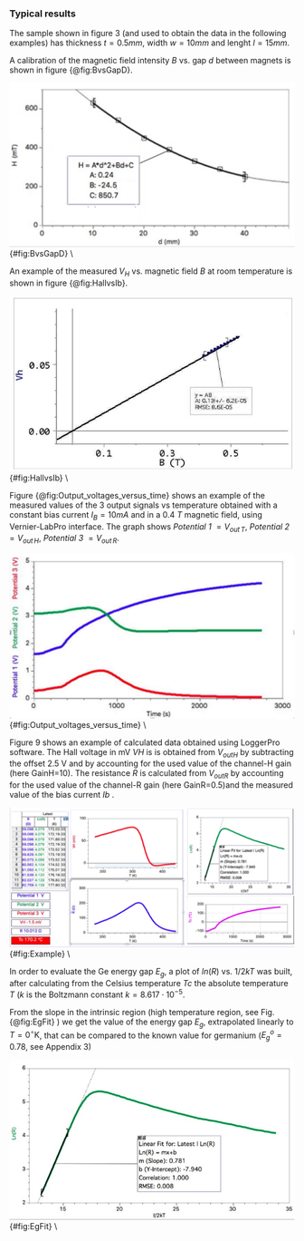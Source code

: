 ### Typical results

The sample shown in figure 3 (and used to obtain the data  in the following examples)  has thickness $t=0.5mm$, width $w=10mm$ and lenght $l=15mm$.

A calibration of the magnetic field intensity $B$ vs. gap $d$ between magnets is shown in figure {@fig:BvsGapD}. 

![Measured $B$ values vs gap width $d$](Media/image6.jpeg){#fig:BvsGapD}
\ 

An example of the measured $V_H$ vs. magnetic field $B$ at room temperature is shown in figure {@fig:HallvsIb}.


![Hall voltage versus magnetic field intensity $B$  .](Media/image7.jpeg){#fig:HallvsIb}
\ 


Figure {@fig:Output_voltages_versus_time} shows an example of the measured values of the 3 output signals vs temperature obtained with a constant bias current $I_B=10mA$ and in a 0.4 $T$ magnetic field, using Vernier-LabPro interface. The graph shows *Potential 1*  $= V_{out \, T}$, *Potential 2* $= V_{out \,H}$, *Potential 3* $= V_{out \, R}$. 



![Output voltages versus time.](Media/image8.jpg){#fig:Output_voltages_versus_time}
\ 


Figure 9  shows an example of calculated data obtained using LoggerPro software. 
The Hall voltage in mV $VH$ is is obtained from $V_{outH}$ by subtracting the offset 2.5 V and by accounting for the used value of the channel-H gain (here GainH=10). The resistance $R$ is calculated from $V_{outR}$ by  accounting for the used value of the channel-R gain (here GainR=0.5)and the measured value of the bias current $Ib$ .


![Example of calculated data ](Media/image9.png){#fig:Example}
\  

In order to evaluate the Ge energy gap $E_g$, a plot of $ln(R)$ vs. $1/2kT$ was built, after calculating from the Celsius temperature $Tc$ the absolute temperature $T$ ($k$ is the Boltzmann constant $k = 8.617 \cdot 10^{-5}$.

From the slope in the intrinsic region (high temperature region, see Fig. {@fig:EgFit} ) we get the value of the energy gap $E_g$, extrapolated linearly to $T=0^{\circ}\mathrm{K}$, that can be compared to the known value for germanium ($E_g^o=0.78$, see Appendix 3)



![Example of linear best fit in the intrinsic region (high temperature) ](Media/ImageEgFit.jpg){#fig:EgFit}
\ 
